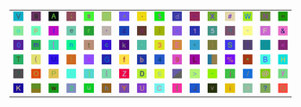 <table>
<tr>
<td><img src="56.gif"></td>
<td><img src="67.gif"></td>
<td><img src="41.gif"></td>
<td><img src="3B.gif"></td>
<td><img src="73.gif"></td>
<td><img src="52.gif"></td>
<td><img src="5E.gif"></td>
<td><img src="2E.gif"></td>
<td><img src="24.gif"></td>
<td><img src="64.gif"></td>
<td><img src="5F.gif"></td>
<td><img src="58.gif"></td>
<td><img src="23.gif"></td>
<td><img src="57.gif"></td>
<td><img src="4E.gif"></td>
<td><img src="3D.gif"></td>
</tr>
<tr>
<td><img src="61.gif"></td>
<td><img src="70.gif"></td>
<td><img src="6C.gif"></td>
<td><img src="65.gif"></td>
<td><img src="72.gif"></td>
<td><img src="2C.gif"></td>
<td><img src="7A.gif"></td>
<td><img src="38.gif"></td>
<td><img src="7D.gif"></td>
<td><img src="2B.gif"></td>
<td><img src="31.gif"></td>
<td><img src="35.gif"></td>
<td><img src="71.gif"></td>
<td><img src="2D.gif"></td>
<td><img src="46.gif"></td>
<td><img src="26.gif"></td>
</tr>
<tr>
<td><img src="30.gif"></td>
<td><img src="6D.gif"></td>
<td><img src="5B.gif"></td>
<td><img src="6E.gif"></td>
<td><img src="74.gif"></td>
<td><img src="63.gif"></td>
<td><img src="6B.gif"></td>
<td><img src="27.gif"></td>
<td><img src="33.gif"></td>
<td><img src="45.gif"></td>
<td><img src="2A.gif"></td>
<td><img src="49.gif"></td>
<td><img src="53.gif"></td>
<td><img src="29.gif"></td>
<td><img src="3A.gif"></td>
<td><img src="3C.gif"></td>
</tr>
<tr>
<td><img src="54.gif"></td>
<td><img src="28.gif"></td>
<td><img src="4D.gif"></td>
<td><img src="21.gif"></td>
<td><img src="78.gif"></td>
<td><img src="47.gif"></td>
<td><img src="66.gif"></td>
<td><img src="62.gif"></td>
<td><img src="34.gif"></td>
<td><img src="39.gif"></td>
<td><img src="4C.gif"></td>
<td><img src="gr2.gif"></td>
<td><img src="25.gif"></td>
<td><img src="22.gif"></td>
<td><img src="42.gif"></td>
<td><img src="48.gif"></td>
</tr>
<tr>
<td><img src="37.gif"></td>
<td><img src="4F.gif"></td>
<td><img src="50.gif"></td>
<td><img src="60.gif"></td>
<td><img src="5D.gif"></td>
<td><img src="7C.gif"></td>
<td><img src="5A.gif"></td>
<td><img src="44.gif"></td>
<td><img src="36.gif"></td>
<td><img src="gr1.gif"></td>
<td><img src="3E.gif"></td>
<td><img src="7E.gif"></td>
<td><img src="6A.gif"></td>
<td><img src="2F.gif"></td>
<td><img src="40.gif"></td>
<td><img src="79.gif"></td>
</tr>
<tr>
<td><img src="4B.gif"></td>
<td><img src="gr3.gif"></td>
<td><img src="77.gif"></td>
<td><img src="32.gif"></td>
<td><img src="75.gif"></td>
<td><img src="68.gif"></td>
<td><img src="59.gif"></td>
<td><img src="55.gif"></td>
<td><img src="43.gif"></td>
<td><img src="7B.gif"></td>
<td><img src="4A.gif"></td>
<td><img src="76.gif"></td>
<td><img src="69.gif"></td>
<td><img src="6F.gif"></td>
<td><img src="3F.gif"></td>
<td><img src="51.gif"></td>
</tr>
</table>
